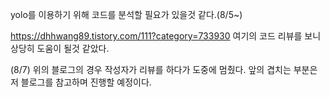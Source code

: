 yolo를 이용하기 위해 코드를 분석할 필요가 있을것 같다.(8/5~)

https://dhhwang89.tistory.com/111?category=733930 여기의 코드 리뷰를 보니 상당히 도움이 될것 같았다.

(8/7) 위의 블로그의 경우 작성자가 리뷰를 하다가 도중에 멈췄다. 앞의 겹치는 부분은 저 블로그를 참고하며 진행할 예정이다.
